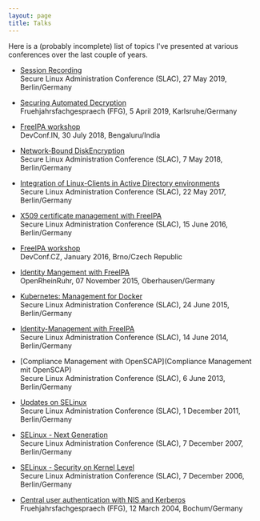 ```yaml
---
layout: page
title: Talks
---
```


Here is a (probably incomplete) list of topics I've presented at various
conferences over the last couple of years.

- [Session Recording](https://www.heinlein-support.de/slac/2019/vortrag/session-recording)  
Secure Linux Administration Conference (SLAC), 27 May 2019, Berlin/Germany

- [Securing Automated Decryption](https://redhat.slides.com/tscherf/sad-2?token=j8J2oML7)  
Fruehjahrsfachgespraech (FFG), 5 April 2019, Karlsruhe/Germany

- [FreeIPA workshop](https://redhat.slides.com/tscherf/deck?token=EItwZ45W)  
DevConf.IN, 30 July 2018, Bengaluru/India

- [Network-Bound DiskEncryption](https://www.heinlein-support.de/slac/2018/vortrag/network-bound-disk-encryption)  
Secure Linux Administration Conference (SLAC), 7 May 2018, Berlin/Germany

- [Integration of Linux-Clients in Active Directory environments](https://www.heinlein-support.de/slac/2017/vortrag/linux-clients-in-windows-ad)  
Secure Linux Administration Conference (SLAC), 22 May 2017, Berlin/Germany

- [X509 certificate management with FreeIPA](https://www.heinlein-support.de/slac/2016/vortrag/x509-zertifikats-management-mit-freeipa)  
Secure Linux Administration Conference (SLAC), 15 June 2016, Berlin/Germany

- [FreeIPA workshop]()  
DevConf.CZ, January 2016, Brno/Czech Republic

- [Identity Mangement with FreeIPA](http://programm.openrheinruhr.de/2015/events/368.de.html)  
OpenRheinRuhr, 07 November 2015, Oberhausen/Germany

- [Kubernetes: Management for Docker](https://www.heinlein-support.de/slac/2015/vortrag/kubernetes-management-fuer-docker)  
Secure Linux Administration Conference (SLAC), 24 June 2015, Berlin/Germany

- [Identity-Management with FreeIPA](https://www.heinlein-support.de/slac/2014/vortrag/identity-management-mit-freeipa)  
Secure Linux Administration Conference (SLAC), 14 June 2014, Berlin/Germany

- [Compliance Management with OpenSCAP](Compliance Management mit OpenSCAP)  
Secure Linux Administration Conference (SLAC), 6 June 2013, Berlin/Germany

- [Updates on SELinux](https://www.heinlein-support.de/slac/2011/vortrag/selinux-was-gibts-neues)  
Secure Linux Administration Conference (SLAC), 1 December 2011, Berlin/Germany

- [SELinux - Next Generation](https://www.heinlein-support.de/web/akademie/slac-2007/slac07-selinux-next-generation/)  
Secure Linux Administration Conference (SLAC), 7 December 2007, Berlin/Germany

- [SELinux - Security on Kernel Level](http://www.heinlein-support.de/web/akademie/slac-selinux)  
Secure Linux Administration Conference (SLAC), 7 December 2006, Berlin/Germany

- [Central user authentication with NIS and Kerberos](https://guug.de/veranstaltungen/ffg2004/abstracts.html#F13)  
Fruehjahrsfachgespraech (FFG), 12 March 2004, Bochum/Germany

